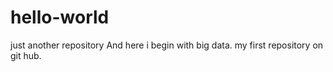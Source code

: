 # hello-world
just another repository
And here i begin with big data. my first repository on git hub.
